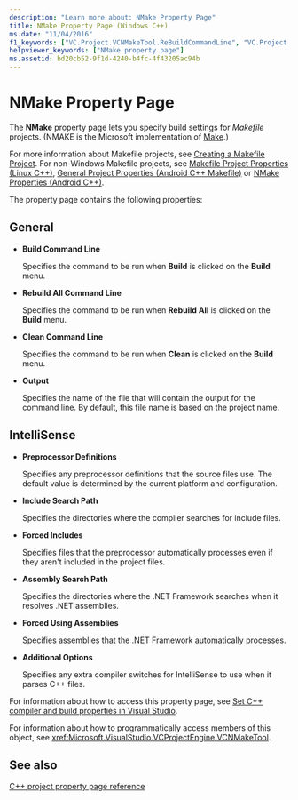 ```yaml
---
description: "Learn more about: NMake Property Page"
title: NMake Property Page (Windows C++)
ms.date: "11/04/2016"
f1_keywords: ["VC.Project.VCNMakeTool.ReBuildCommandLine", "VC.Project.VCNMakeTool.CleanCommandLine", "VC.Project.VCNMakeTool.Output", "VC.Project.VCNMakeTool.BuildCommandLine"]
helpviewer_keywords: ["NMake property page"]
ms.assetid: bd20cb52-9f1d-4240-b4fc-4f43205ac94b
---
```

# NMake Property Page

The **NMake** property page lets you specify build settings for *Makefile* projects. (NMAKE is the Microsoft implementation of [Make](https://wikipedia.org/wiki/Make_(software)).)

For more information about Makefile projects, see [Creating a Makefile Project](creating-a-makefile-project.md). For non-Windows Makefile projects, see [Makefile Project Properties (Linux C++)](../../linux/prop-pages/makefile-linux.md), [General Project Properties (Android C++ Makefile)](/visualstudio/cross-platform/general-makefile-android-prop-page) or [NMake Properties (Android C++)](/visualstudio/cross-platform/nmake-android-prop-page).

The property page contains the following properties:

## General

- **Build Command Line**

   Specifies the command to be run when **Build** is clicked on the **Build** menu.

- **Rebuild All Command Line**

   Specifies the command to be run when **Rebuild All** is clicked on the **Build** menu.

- **Clean Command Line**

   Specifies the command to be run when **Clean** is clicked on the **Build** menu.

- **Output**

   Specifies the name of the file that will contain the output for the command line. By default, this file name is based on the project name.

## IntelliSense

- **Preprocessor Definitions**

   Specifies any preprocessor definitions that the source files use. The default value is determined by the current platform and configuration.

- **Include Search Path**

   Specifies the directories where the compiler searches for include files.

- **Forced Includes**

   Specifies files that the preprocessor automatically processes even if they aren't included in the project files.

- **Assembly Search Path**

   Specifies the directories where the .NET Framework searches when it resolves .NET assemblies.

- **Forced Using Assemblies**

   Specifies assemblies that the .NET Framework automatically processes.

- **Additional Options**

   Specifies any extra compiler switches for IntelliSense to use when it parses C++ files.

For information about how to access this property page, see [Set C++ compiler and build properties in Visual Studio](../working-with-project-properties.md).

For information about how to programmatically access members of this object, see <xref:Microsoft.VisualStudio.VCProjectEngine.VCNMakeTool>.

## See also

[C++ project property page reference](property-pages-visual-cpp.md)<br>
